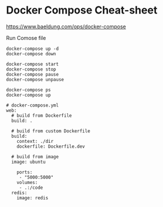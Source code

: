 
# Docker Compose Cheat-sheet
https://www.baeldung.com/ops/docker-compose


Run Comose file
```
docker-compose up -d
docker-compose down
```
```
docker-compose start
docker-compose stop
docker-compose pause
docker-compose unpause
```
```
docker-compose ps
docker-compose up
```
```
# docker-compose.yml
web:
  # build from Dockerfile
  build: .

  # build from custom Dockerfile
  build:
    context: ./dir
    dockerfile: Dockerfile.dev

  # build from image
  image: ubuntu

    ports:
     - "5000:5000"
    volumes:
     - .:/code
  redis:
    image: redis
```
